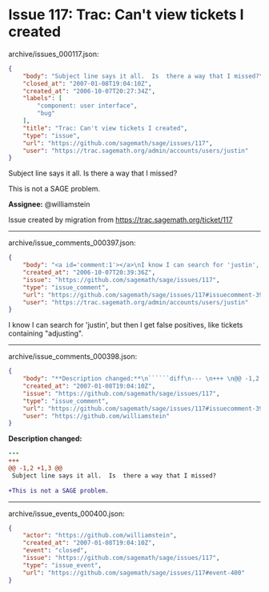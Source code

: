 # Issue 117: Trac: Can't view tickets I created

archive/issues_000117.json:
```json
{
    "body": "Subject line says it all.  Is  there a way that I missed?\n\nThis is not a SAGE problem.\n\n**Assignee:** @williamstein\n\nIssue created by migration from https://trac.sagemath.org/ticket/117\n\n",
    "closed_at": "2007-01-08T19:04:10Z",
    "created_at": "2006-10-07T20:27:34Z",
    "labels": [
        "component: user interface",
        "bug"
    ],
    "title": "Trac: Can't view tickets I created",
    "type": "issue",
    "url": "https://github.com/sagemath/sage/issues/117",
    "user": "https://trac.sagemath.org/admin/accounts/users/justin"
}
```
Subject line says it all.  Is  there a way that I missed?

This is not a SAGE problem.

**Assignee:** @williamstein

Issue created by migration from https://trac.sagemath.org/ticket/117





---

archive/issue_comments_000397.json:
```json
{
    "body": "<a id='comment:1'></a>\nI know I can search for 'justin', but then I get false positives, like tickets containing \"adjusting\".",
    "created_at": "2006-10-07T20:39:36Z",
    "issue": "https://github.com/sagemath/sage/issues/117",
    "type": "issue_comment",
    "url": "https://github.com/sagemath/sage/issues/117#issuecomment-397",
    "user": "https://trac.sagemath.org/admin/accounts/users/justin"
}
```

<a id='comment:1'></a>
I know I can search for 'justin', but then I get false positives, like tickets containing "adjusting".



---

archive/issue_comments_000398.json:
```json
{
    "body": "**Description changed:**\n``````diff\n--- \n+++ \n@@ -1,2 +1,3 @@\n Subject line says it all.  Is  there a way that I missed?\n \n+This is not a SAGE problem.\n``````\n",
    "created_at": "2007-01-08T19:04:10Z",
    "issue": "https://github.com/sagemath/sage/issues/117",
    "type": "issue_comment",
    "url": "https://github.com/sagemath/sage/issues/117#issuecomment-398",
    "user": "https://github.com/williamstein"
}
```

**Description changed:**
``````diff
--- 
+++ 
@@ -1,2 +1,3 @@
 Subject line says it all.  Is  there a way that I missed?
 
+This is not a SAGE problem.
``````




---

archive/issue_events_000400.json:
```json
{
    "actor": "https://github.com/williamstein",
    "created_at": "2007-01-08T19:04:10Z",
    "event": "closed",
    "issue": "https://github.com/sagemath/sage/issues/117",
    "type": "issue_event",
    "url": "https://github.com/sagemath/sage/issues/117#event-400"
}
```
